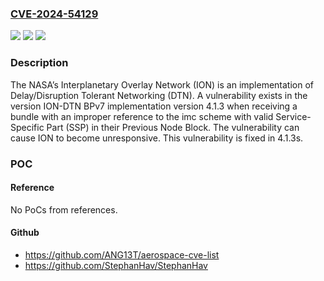### [CVE-2024-54129](https://cve.mitre.org/cgi-bin/cvename.cgi?name=CVE-2024-54129)
![](https://img.shields.io/static/v1?label=Product&message=ION-DTN&color=blue)
![](https://img.shields.io/static/v1?label=Version&message=%3C%204.1.3s%20&color=brightgreen)
![](https://img.shields.io/static/v1?label=Vulnerability&message=CWE-665%3A%20Improper%20Initialization&color=brightgreen)

### Description

The NASA’s Interplanetary Overlay Network (ION) is an implementation of Delay/Disruption Tolerant Networking (DTN). A vulnerability exists in the version ION-DTN BPv7 implementation version 4.1.3 when receiving a bundle with an improper reference to the imc scheme with valid Service-Specific Part (SSP) in their Previous Node Block. The vulnerability can cause ION to become unresponsive. This vulnerability is fixed in 4.1.3s.

### POC

#### Reference
No PoCs from references.

#### Github
- https://github.com/ANG13T/aerospace-cve-list
- https://github.com/StephanHav/StephanHav

